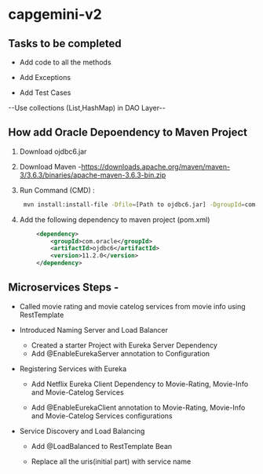 # capgemini-v2

## Tasks to be completed

* Add code to all the methods

* Add Exceptions

* Add Test Cases

--Use collections (List,HashMap) in DAO Layer--

## How add Oracle Depoendency to Maven Project

1. Download ojdbc6.jar
2. Download Maven -https://downloads.apache.org/maven/maven-3/3.6.3/binaries/apache-maven-3.6.3-bin.zip
3. Run Command (CMD) : 
   
   ```bash
    mvn install:install-file -Dfile=[Path to ojdbc6.jar] -DgroupId=com.oracle -DartifactId=ojdbc6 -Dversion=11.2.0 -Dpackaging=jar
    ```
    
4. Add the following dependency to maven project (pom.xml)

```xml
        <dependency>
            <groupId>com.oracle</groupId>
            <artifactId>ojdbc6</artifactId>
            <version>11.2.0</version>
        </dependency>
  ```


## Microservices Steps -

* Called movie rating and movie catelog services from movie info using RestTemplate

* Introduced Naming Server and Load Balancer
   
   * Created a starter Project with Eureka Server Dependency
   * Add @EnableEurekaServer annotation to Configuration

* Registering Services with Eureka

    * Add Netflix Eureka Client Dependency to Movie-Rating, Movie-Info and Movie-Catelog Services
    
    * Add @EnableEurekaClient annotation to Movie-Rating, Movie-Info and Movie-Catelog Services configurations
    
* Service Discovery and Load Balancing
    
    * Add @LoadBalanced to RestTemplate Bean
   
    * Replace all the uris(initial part) with service name
    
    
 
    
 
   
    
    
    
